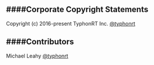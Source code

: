 ####Corporate Copyright Statements
-----

Copyright (c) 2016-present TyphonRT Inc. [@typhonrt](https://github.com/typhonrt)

####Contributors
-----

Michael Leahy [@typhonrt](https://github.com/typhonrt)
